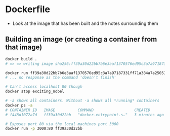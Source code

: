 # Dockerfile
- Look at the image that has been built and the notes surrounding them

## Building an image (or creating a container from that image)

```bash
docker build .
# => => writing image sha256:ff39a30d22bb7b6e3aaf1370576ed95c3a7a97187331ff71a384a7a250514a36

docker run ff39a30d22bb7b6e3aaf1370576ed95c3a7a97187331ff71a384a7a250514a36
# ... no response as the command 'doesn't finish'

# Can't access localhost 80 though
docker stop exciting_nobel

# -a shows all containers. Without -a shows all *running* containers
docker ps -a
# CONTAINER ID   IMAGE          COMMAND                  CREATED          STATUS                        PORTS     NAMES
# f448d1072a7d   ff39a30d22bb   "docker-entrypoint.s…"   3 minutes ago    Exited (137) 20 seconds ago             exciting_nobel

# Exposes port 80 via the local machines port 3000
docker run -p 3000:80 ff39a30d22bb
```